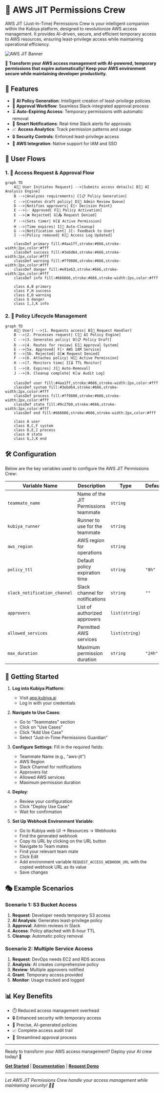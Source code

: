 # 🔐 AWS JIT Permissions Crew

AWS JIT (Just-In-Time) Permissions Crew is your intelligent companion within the Kubiya platform, designed to revolutionize AWS access management. It provides AI-driven, secure, and efficient temporary access to AWS resources, ensuring least-privilege access while maintaining operational efficiency.

![AWS JIT Banner](https://github.com/user-attachments/assets/aws-jit-banner.png)

**🎯 Transform your AWS access management with AI-powered, temporary permissions that expire automatically! Keep your AWS environment secure while maintaining developer productivity.**

## 🌟 Features

- 🤖 **AI Policy Generation**: Intelligent creation of least-privilege policies
- 👥 **Approval Workflow**: Seamless Slack-integrated approval process
- ⏳ **Auto-Expiring Access**: Temporary permissions with automatic removal
- 📢 **Smart Notifications**: Real-time Slack alerts for approvals
- 📈 **Access Analytics**: Track permission patterns and usage
- 🔒 **Security Controls**: Enforced least-privilege access
- 🔄 **AWS Integration**: Native support for IAM and SSO

## 🔄 User Flows

### 1. 🎫 Access Request & Approval Flow

```mermaid
graph TD
    A[🎯 User Initiates Request] -->|Submits access details| B[🤖 AI Analysis Engine]
    B -->|Analyzes requirements| C[📋 Policy Generation]
    C -->|Creates draft policy| D[👥 Admin Review Queue]
    D -->|Notifies approvers| E{⚡ Decision Point}
    E -->|✅ Approved| F[🔑 Policy Activation]
    E -->|❌ Rejected| G[📤 Request Denied]
    F -->|Sets timer| H[⏳ Active Permission]
    H -->|Time expires| I[🔄 Auto-Cleanup]
    G -->|Notification sent| J[💡 Feedback to User]
    I -->|Policy removed| K[📝 Access Log Updated]
    
    classDef primary fill:#4aa1ff,stroke:#666,stroke-width:2px,color:#fff
    classDef success fill:#3ebd64,stroke:#666,stroke-width:2px,color:#fff
    classDef warning fill:#ff9800,stroke:#666,stroke-width:2px,color:#fff
    classDef danger fill:#e91e63,stroke:#666,stroke-width:2px,color:#fff
    classDef info fill:#666666,stroke:#666,stroke-width:2px,color:#fff
    
    class A,B primary
    class F,H success
    class E,D warning
    class G danger
    class I,J,K info
```

### 2. 🔐 Policy Lifecycle Management

```mermaid
graph TD
    A[👤 User] -->|1. Requests access| B[🎯 Request Handler]
    B -->|2. Processes request| C[🤖 AI Policy Engine]
    C -->|3. Generates policy| D[📋 Policy Draft]
    D -->|4. Routes for review| E[👥 Approval System]
    E -->|5a. Approved| F[⚡ AWS IAM Service]
    E -->|5b. Rejected| G[❌ Request Denied]
    F -->|6. Attaches policy| H[🔐 Active Permission]
    H -->|7. Monitors time| I[⏳ TTL Monitor]
    I -->|8. Expires| J[🔄 Auto-Removal]
    J -->|9. Cleanup complete| K[📊 Audit Log]
    
    classDef user fill:#4aa1ff,stroke:#666,stroke-width:2px,color:#fff
    classDef system fill:#3ebd64,stroke:#666,stroke-width:2px,color:#fff
    classDef process fill:#ff9800,stroke:#666,stroke-width:2px,color:#fff
    classDef state fill:#9c27b0,stroke:#666,stroke-width:2px,color:#fff
    classDef end fill:#666666,stroke:#666,stroke-width:2px,color:#fff
    
    class A user
    class B,C,F system
    class D,E,I process
    class H state
    class G,J,K end
```

## 🛠️ Configuration

Below are the key variables used to configure the AWS JIT Permissions Crew:

| Variable Name | Description | Type | Default |
|---------------|-------------|------|---------|
| `teammate_name` | Name of the JIT Permissions teammate | `string` | |
| `kubiya_runner` | Runner to use for the teammate | `string` | |
| `aws_region` | AWS region for operations | `string` | |
| `policy_ttl` | Default policy expiration time | `string` | `"8h"` |
| `slack_notification_channel` | Slack channel for notifications | `string` | `""` |
| `approvers` | List of authorized approvers | `list(string)` | |
| `allowed_services` | Permitted AWS services | `list(string)` | |
| `max_duration` | Maximum permission duration | `string` | `"24h"` |

## 🚀 Getting Started

1. **Log into Kubiya Platform**:
   - Visit [app.kubiya.ai](https://app.kubiya.ai)
   - Log in with your credentials

2. **Navigate to Use Cases**:
   - Go to "Teammates" section
   - Click on "Use Cases"
   - Click "Add Use Case"
   - Select "Just-in-Time Permissions Guardian"

3. **Configure Settings**:
   Fill in the required fields:
   - Teammate Name (e.g., "aws-jit")
   - AWS Region
   - Slack Channel for notifications
   - Approvers list
   - Allowed AWS services
   - Maximum permission duration

4. **Deploy**:
   - Review your configuration
   - Click "Deploy Use Case"
   - Wait for confirmation

5. **Set Up Webhook Environment Variable**:
   - Go to Kubiya web UI -> Resources -> Webhooks
   - Find the generated webhook
   - Copy its URL by clicking on the URL button
   - Navigate to Team mates
   - Find your relevant team mate
   - Click Edit
   - Add environment variable `REQUEST_ACCESS_WEBHOOK_URL` with the copied webhook URL as its value
   - Save changes

## 🎭 Example Scenarios

### Scenario 1: S3 Bucket Access

1. **Request**: Developer needs temporary S3 access
2. **AI Analysis**: Generates least-privilege policy
3. **Approval**: Admin reviews in Slack
4. **Access**: Policy attached with 8-hour TTL
5. **Cleanup**: Automatic policy removal

### Scenario 2: Multiple Service Access

1. **Request**: DevOps needs EC2 and RDS access
2. **Analysis**: AI creates comprehensive policy
3. **Review**: Multiple approvers notified
4. **Grant**: Temporary access provided
5. **Monitor**: Usage tracked and logged

## 📊 Key Benefits

- ⏱️ Reduced access management overhead
- 🔒 Enhanced security with temporary access
- 🎯 Precise, AI-generated policies
- 📈 Complete access audit trail
- 👥 Streamlined approval process

---

Ready to transform your AWS access management? Deploy your AI crew today! 🚀

**[Get Started](https://app.kubiya.ai)** | **[Documentation](https://docs.kubiya.ai)** | **[Request Demo](https://kubiya.ai)**

---

*Let AWS JIT Permissions Crew handle your access management while maintaining security! 🔐✨*
